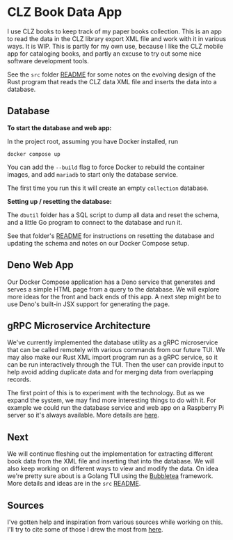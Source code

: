# CLZ Book Data App

I use CLZ books to keep track of my paper books collection.
This is an app to read the data in the CLZ library export XML
file and work with it in various ways. It is WIP. This is partly
for my own use, because I like the CLZ mobile app for cataloging
books, and partly an excuse to try out some nice software
development tools.

See the `src` folder [README](src/README.md) for some notes on
the evolving design of the Rust program that reads the CLZ data XML
file and inserts the data into a database.

## Database

**To start the database and web app:**

In the project root, assuming you have Docker installed, run

```shell
docker compose up
```

You can add the `--build` flag to force Docker to rebuild the container images,
and add `mariadb` to start only the database service.

The first time you run this it will create an empty `collection` database.

**Setting up / resetting the database:**

The `dbutil` folder has a SQL script to dump all data and reset the
schema, and a little Go program to connect to the database and run it.

See that folder's [README](dbutil/README.md) for instructions on
resetting the database and updating the schema and notes on our
Docker Compose setup.

## Deno Web App

Our Docker Compose application has a Deno service that generates and serves
a simple HTML page from a query to the database. We will explore more ideas for
the front and back ends of this app. A next step might be to use
Deno's built-in JSX support for generating the page.

## gRPC Microservice Architecture

We've currently implemented the database
utility as a gRPC microservice that can be called remotely with various
commands from our future TUI. We may also make our Rust XML import program
run as a gRPC service, so it can be run interactively through the TUI.
Then the user can provide input to help avoid adding duplicate data
and for merging data from overlapping records.

The first point of this is to experiment with the technology. But as we expand
the system, we may find more interesting things to do with it. For example
we could run the database service and web app on a Raspberry Pi server so
it's always available.
More details are [here](dbutil/README.md).

## Next

We will continue fleshing out the implementation for extracting different
book data from the XML file and inserting that into the database. We will also keep
working on different ways to view and modify the data.
On idea we're pretty sure about is a Golang TUI using the
[Bubbletea](https://github.com/charmbracelet/bubbletea) framework.
More details and ideas are in the `src` [README](src/README.md).

## Sources

I've gotten help and inspiration from various sources while working
on this. I'll try to cite some of those I drew the most from [here](Credits.md).
